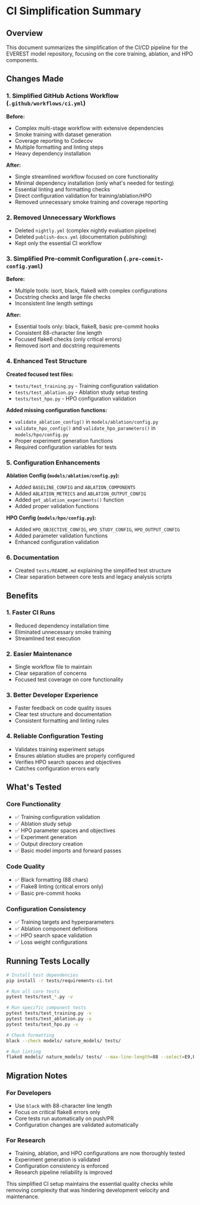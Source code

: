 # CI Simplification Summary

## Overview
This document summarizes the simplification of the CI/CD pipeline for the EVEREST model repository, focusing on the core training, ablation, and HPO components.

## Changes Made

### 1. Simplified GitHub Actions Workflow (`.github/workflows/ci.yml`)

**Before:**
- Complex multi-stage workflow with extensive dependencies
- Smoke training with dataset generation
- Coverage reporting to Codecov
- Multiple formatting and linting steps
- Heavy dependency installation

**After:**
- Single streamlined workflow focused on core functionality
- Minimal dependency installation (only what's needed for testing)
- Essential linting and formatting checks
- Direct configuration validation for training/ablation/HPO
- Removed unnecessary smoke training and coverage reporting

### 2. Removed Unnecessary Workflows
- Deleted `nightly.yml` (complex nightly evaluation pipeline)
- Deleted `publish-docs.yml` (documentation publishing)
- Kept only the essential CI workflow

### 3. Simplified Pre-commit Configuration (`.pre-commit-config.yaml`)

**Before:**
- Multiple tools: isort, black, flake8 with complex configurations
- Docstring checks and large file checks
- Inconsistent line length settings

**After:**
- Essential tools only: black, flake8, basic pre-commit hooks
- Consistent 88-character line length
- Focused flake8 checks (only critical errors)
- Removed isort and docstring requirements

### 4. Enhanced Test Structure

**Created focused test files:**
- `tests/test_training.py` - Training configuration validation
- `tests/test_ablation.py` - Ablation study setup testing
- `tests/test_hpo.py` - HPO configuration validation

**Added missing configuration functions:**
- `validate_ablation_config()` in `models/ablation/config.py`
- `validate_hpo_config()` and `validate_hpo_parameters()` in `models/hpo/config.py`
- Proper experiment generation functions
- Required configuration variables for tests

### 5. Configuration Enhancements

**Ablation Config (`models/ablation/config.py`):**
- Added `BASELINE_CONFIG` and `ABLATION_COMPONENTS`
- Added `ABLATION_METRICS` and `ABLATION_OUTPUT_CONFIG`
- Added `get_ablation_experiments()` function
- Added proper validation functions

**HPO Config (`models/hpo/config.py`):**
- Added `HPO_OBJECTIVE_CONFIG`, `HPO_STUDY_CONFIG`, `HPO_OUTPUT_CONFIG`
- Added parameter validation functions
- Enhanced configuration validation

### 6. Documentation
- Created `tests/README.md` explaining the simplified test structure
- Clear separation between core tests and legacy analysis scripts

## Benefits

### 1. **Faster CI Runs**
- Reduced dependency installation time
- Eliminated unnecessary smoke training
- Streamlined test execution

### 2. **Easier Maintenance**
- Single workflow file to maintain
- Clear separation of concerns
- Focused test coverage on core functionality

### 3. **Better Developer Experience**
- Faster feedback on code quality issues
- Clear test structure and documentation
- Consistent formatting and linting rules

### 4. **Reliable Configuration Testing**
- Validates training experiment setups
- Ensures ablation studies are properly configured
- Verifies HPO search spaces and objectives
- Catches configuration errors early

## What's Tested

### Core Functionality
- ✅ Training configuration validation
- ✅ Ablation study setup
- ✅ HPO parameter spaces and objectives
- ✅ Experiment generation
- ✅ Output directory creation
- ✅ Basic model imports and forward passes

### Code Quality
- ✅ Black formatting (88 chars)
- ✅ Flake8 linting (critical errors only)
- ✅ Basic pre-commit hooks

### Configuration Consistency
- ✅ Training targets and hyperparameters
- ✅ Ablation component definitions
- ✅ HPO search space validation
- ✅ Loss weight configurations

## Running Tests Locally

```bash
# Install test dependencies
pip install -r tests/requirements-ci.txt

# Run all core tests
pytest tests/test_*.py -v

# Run specific component tests
pytest tests/test_training.py -v
pytest tests/test_ablation.py -v
pytest tests/test_hpo.py -v

# Check formatting
black --check models/ nature_models/ tests/

# Run linting
flake8 models/ nature_models/ tests/ --max-line-length=88 --select=E9,F63,F7,F82
```

## Migration Notes

### For Developers
- Use `black` with 88-character line length
- Focus on critical flake8 errors only
- Core tests run automatically on push/PR
- Configuration changes are validated automatically

### For Research
- Training, ablation, and HPO configurations are now thoroughly tested
- Experiment generation is validated
- Configuration consistency is enforced
- Research pipeline reliability is improved

This simplified CI setup maintains the essential quality checks while removing complexity that was hindering development velocity and maintenance. 